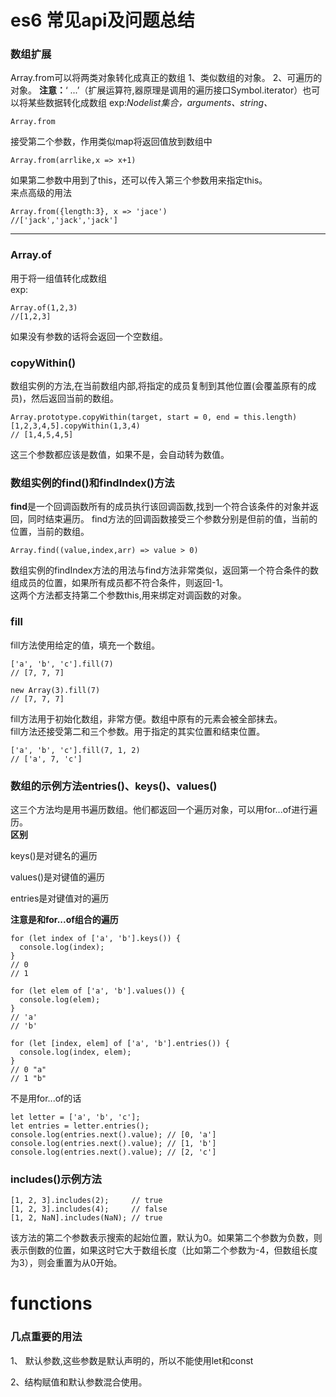 # es6 常见api及问题总结

### 数组扩展
Array.from可以将两类对象转化成真正的数组
1、类似数组的对象。
2、可遍历的对象。
<b>注意：</b>‘ ...’（扩展运算符,器原理是调用的遍历接口Symbol.iterator）也可以将某些数据转化成数组
exp:<em>Nodelist集合，arguments、string、</em>
```
Array.from
```
接受第二个参数，作用类似map将返回值放到数组中
```
Array.from(arrlike,x => x+1)
```
如果第二参数中用到了this，还可以传入第三个参数用来指定this。<br/>
来点高级的用法
```
Array.from({length:3}, x => 'jace')
//['jack','jack','jack']
```
<hr/>

### Array.of
用于将一组值转化成数组<br/>
exp:
```
Array.of(1,2,3)
//[1,2,3]
```
如果没有参数的话将会返回一个空数组。
<br/>

### copyWithin()
数组实例的方法,在当前数组内部,将指定的成员复制到其他位置(会覆盖原有的成员)，然后返回当前的数组。
```
Array.prototype.copyWithin(target, start = 0, end = this.length)
[1,2,3,4,5].copyWithin(1,3,4)
// [1,4,5,4,5]
```
这三个参数都应该是数值，如果不是，会自动转为数值。

### 数组实例的find()和findIndex()方法

<b>find</b>是一个回调函数所有的成员执行该回调函数,找到一个符合该条件的对象并返回，同时结束遍历。
find方法的回调函数接受三个参数分别是但前的值，当前的位置，当前的数组。
```
Array.find((value,index,arr) => value > 0)
```

数组实例的findIndex方法的用法与find方法非常类似，返回第一个符合条件的数组成员的位置，如果所有成员都不符合条件，则返回-1。<br/>
这两个方法都支持第二个参数this,用来绑定对调函数的对象。
### fill

fill方法使用给定的值，填充一个数组。<br/>
```
['a', 'b', 'c'].fill(7)
// [7, 7, 7]

new Array(3).fill(7)
// [7, 7, 7]

```
fill方法用于初始化数组，非常方便。数组中原有的元素会被全部抹去。<br/>
fill方法还接受第二和三个参数。用于指定的其实位置和结束位置。
```
['a', 'b', 'c'].fill(7, 1, 2)
// ['a', 7, 'c']

```
### 数组的示例方法entries()、keys()、values()
这三个方法均是用书遍历数组。他们都返回一个遍历对象，可以用for...of进行遍历。<br/>
<b>区别</b>
<p>keys()是对键名的遍历</p>
<p>values()是对键值的遍历</p>
<p>entries是对键值对的遍历</p>
<b>注意是和for...of组合的遍历</b>

```
for (let index of ['a', 'b'].keys()) {
  console.log(index);
}
// 0
// 1

for (let elem of ['a', 'b'].values()) {
  console.log(elem);
}
// 'a'
// 'b'

for (let [index, elem] of ['a', 'b'].entries()) {
  console.log(index, elem);
}
// 0 "a"
// 1 "b"
```
不是用for...of的话
```
let letter = ['a', 'b', 'c'];
let entries = letter.entries();
console.log(entries.next().value); // [0, 'a']
console.log(entries.next().value); // [1, 'b']
console.log(entries.next().value); // [2, 'c']
```
### includes()示例方法

```
[1, 2, 3].includes(2);     // true
[1, 2, 3].includes(4);     // false
[1, 2, NaN].includes(NaN); // true
```
该方法的第二个参数表示搜索的起始位置，默认为0。如果第二个参数为负数，则表示倒数的位置，如果这时它大于数组长度（比如第二个参数为-4，但数组长度为3），则会重置为从0开始。


# functions

### 几点重要的用法
1、 默认参数,这些参数是默认声明的，所以不能使用let和const

2、结构赋值和默认参数混合使用。

